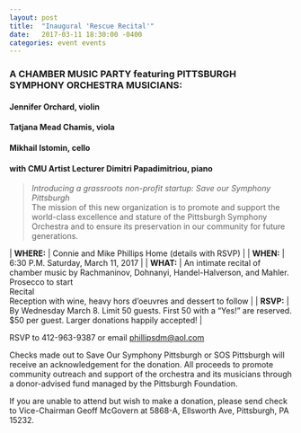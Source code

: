 ```yaml
---
layout: post
title:  "Inaugural 'Rescue Recital'"
date:   2017-03-11 18:30:00 -0400
categories: event events
---
```


### A CHAMBER MUSIC PARTY featuring PITTSBURGH SYMPHONY ORCHESTRA MUSICIANS:


#### Jennifer Orchard, violin 
#### Tatjana Mead Chamis, viola 
#### Mikhail Istomin, cello
#### with CMU Artist Lecturer Dimitri Papadimitriou, piano


> _Introducing a grassroots non-profit startup: Save our Symphony Pittsburgh_ <br/>
> The mission of this new organization is to promote and support the world-class excellence and stature of the Pittsburgh Symphony Orchestra and to ensure its preservation in our community for future generations.

| __WHERE:__  | Connie and Mike Phillips Home (details with RSVP)  |
| __WHEN:__  | 6:30 P.M. Saturday, March 11, 2017  |
| __WHAT:__  | An intimate recital of chamber music by Rachmaninov, Dohnanyi, Handel-Halverson, and Mahler.<br />Prosecco to start<br />Recital<br />Reception with wine, heavy hors d’oeuvres and dessert to follow  |
| __RSVP:__  | By Wednesday March 8.   Limit 50 guests.  First 50 with a “Yes!” are reserved.<br/>$50 per guest.  Larger donations happily accepted!  | 

RSVP to 412-963-9387 or email phillipsdm@aol.com
  		
Checks made out to Save Our Symphony Pittsburgh or SOS Pittsburgh will receive an acknowledgement for the donation.  All proceeds to promote community outreach and support of the orchestra and its musicians through a donor-advised fund managed by the Pittsburgh Foundation.

If you are unable to attend but wish to make a donation, please send check to Vice-Chairman Geoff McGovern at 5868-A, Ellsworth Ave, Pittsburgh, PA 15232.     
